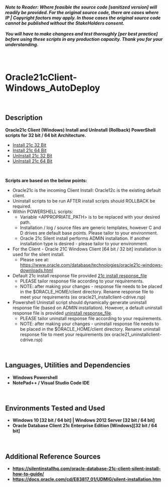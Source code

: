 <h5><b><i>Note to Reader: Where feasible the source code [sanitized version] will readily be provided. For the original source code, there are cases where IP | Copyright factors may apply. In those cases the original source code cannot be published without the StakeHolders consent. 
<br/>
<br/>
You will have to make changees and test thoroughly [per best practice] before using these scripts in any production capacity. Thank you for your understanding.</b></i></h5>
<br/>

<h1>Oracle21cClient-Windows_AutoDeploy</h1>
<br/>


<h2>Description</h2>
<b>Oracle21c Client (Windows) Install and UnInstall (Rollback) PowerShell scripts for 32 bit / 64 bit Architecture.</b>

  - [Install 21c 32 Bit](https://github.com/psZh3ePNj0/Oracle21cClient-Windows_AutoDeploy/blob/main/Install_21c32.ps1)
  - [Install 21c 64 Bit](https://github.com/psZh3ePNj0/Oracle21cClient-Windows_AutoDeploy/blob/main/Install_21c64.ps1)
  - [UnInstall 21c 32 Bit](https://github.com/psZh3ePNj0/Oracle21cClient-Windows_AutoDeploy/blob/main/UnInstall_21c32.ps1)
  - [UnInstall 21c 64 Bit](https://github.com/psZh3ePNj0/Oracle21cClient-Windows_AutoDeploy/blob/main/Install_21c64.ps1)
<br/>  


<b>Scripts are based on the below points:</b>
<br/>

  - Oracle21c is the incoming Client Install: Oracle12c is the existing default client.
  - Uninstall scripts to be run AFTER install scripts should ROLLBACK be required. 
  - Within POWERSHELL scripts:
    - Variable <APPROPRIATE_PATH> is to be replaced with your desired path.
    - Installation / log / source files are generic templates, however C and D drives are default base points. Please tailor to your environment.
    - Oracle 21c Silent install performs ADMIN installation. If another installation type is desired - please tailor to your environment.
  - For the Client -  Oracle 21C Windows Client [64 bit / 32 bit] installation is used for the silent install. 
    - Please see at: https://www.oracle.com/database/technologies/oracle21c-windows-downloads.html
  - Default 21c install response file provided [21c install response_file](https://github.com/psZh3ePNj0/Oracle21cClient-Windows_AutoDeploy/blob/main/install_oracle_client_administrator_21c.rsp)
    - PLEASE tailor response file according to your requirements. 
    - NOTE: after making your changes - response file needs to be placed in the $ORACLE_HOME/client directory. Rename response file to meet your requirements (ex oracle21_installclient-cdrive.rsp)
  - Powershell Uninstall script should dynamically generate uninstall response file (based on ADMIN installation). However, a default uninstall response file is provided [uninstall response_file](https://github.com/psZh3ePNj0/Oracle21cClient-Windows_AutoDeploy/blob/main/deinstall_OraClientHome.rsp). 
    - PLEASE tailor uninstall response file according to your requirements. 
    - NOTE: after making your changes - uninstall response file needs to be placed in the $ORACLE_HOME/client directory. Rename uninstall response file to meet your requirements (ex oracle21_uninstallclient-cdrive.rsp)

<br/>


<h2>Languages, Utilities and Dependencies </h2>

- <b>Windows Powershell</b>
- <b>NotePad++ / Visual Studio Code IDE </b> 
<br/>


<h2>Environments Tested and Used </h2>

- <b>Windows 10 [32 bit / 64 bit] | Windows 2012 Server [32 bit / 64 bit]</b>
- <b>Oracle Database Client 21c Enterprise Edition [Windows][32 bit / 64 bit] </b>
<br/>



<h2>Additional Reference Sources </h2>

- <b>https://silentinstallhq.com/oracle-database-21c-client-silent-install-how-to-guide/</b>
- <b>https://docs.oracle.com/cd/E83817_01/UDMIG/silent-installation.htm</b>
<br/>
